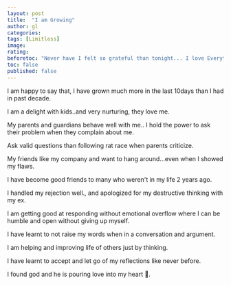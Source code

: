 ```yaml
---
layout: post
title:  "I am Growing"
author: gl
categories: 
tags: [Limitless]
image: 
rating: 
beforetoc: "Never have I felt so grateful than tonight... I love Everything today."
toc: false
published: false
---
```



I am happy to say that, I have grown much more in the last 10days than I had in past decade.

I am a delight with kids..and very nurturing, they love me.

My parents and guardians behave well with me.. I hold the power to ask their problem when they complain about me.

Ask valid questions than following rat race when parents criticize.

My friends like my company and want to hang around...even when I showed my flaws.

I have become good friends to many who weren't in my life 2 years ago.

I handled my rejection well., and apologized for my destructive thinking with my ex.

I am getting good at responding without emotional overflow where I can be humble and open without giving up myself.

I have learnt to not raise my words when in a conversation and argument.

I am helping and improving life of others just by thinking.

I have learnt to accept and let go of my reflections like never before.

I found god and he is pouring love into my heart 💓.
